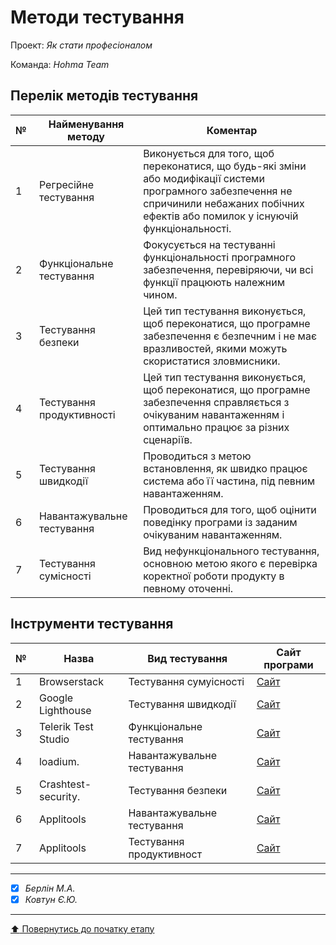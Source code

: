 # Методи тестування

Проект: *Як стати професіоналом*

Команда: *Hohma Team*

## Перелік методів тестування 

|№ |Найменування методу|Коментар|
|--|---|---|
|1| Регресійне тестування | Виконується для того, щоб переконатися, що будь-які зміни або модифікації системи програмного забезпечення не спричинили небажаних побічних ефектів або помилок у існуючій функціональності. |
|2| Функціональне тестування | Фокусується на тестуванні функціональності програмного забезпечення, перевіряючи, чи всі функції працюють належним чином. |
|3| Тестування безпеки | Цей тип тестування виконується, щоб переконатися, що програмне забезпечення є безпечним і не має вразливостей, якими можуть скористатися зловмисники. |
|4| Тестування продуктивності | Цей тип тестування виконується, щоб переконатися, що програмне забезпечення справляється з очікуваним навантаженням і оптимально працює за різних сценаріїв. |
|5| Тестування швидкодії | Проводиться з метою встановлення, як швидко працює система або її частина, під певним навантаженням. |
|6| Навантажувальне тестування | Проводиться для того, щоб оцінити поведінку програми із заданим очікуваним навантаженням. |
|7| Тестування сумісності  | Вид нефункціонального тестування, основною метою якого є перевірка коректної роботи продукту в певному оточенні. |

## Інструменти тестування 

|№ |Назва|Вид тестування| Сайт програми |
|--|---|---|---|
|1| Browserstack | Тестування сумуісності | [Сайт](https://www.browserstack.com/) | 
|2| Google Lighthouse | Тестування швидкодії | [Сайт](https://developer.chrome.com/docs/lighthouse/overview/) | 
|3| Telerik Test Studio | Функціональне тестування | [Сайт](https://www.telerik.com/teststudio) | 
|4| loadium. | Навантажувальне тестування | [Сайт](https://crashtest-security.com/de/startseite/) | 
|5| Crashtest-security. | Тестування безпеки | [Сайт](https://crashtest-security.com/) | 
|6| Applitools | Навантажувальне тестування | [Сайт](https://applitools.com/) | 
|7| Applitools | Тестування продуктивност | [Сайт](https://toggl.com/) | 



---

- [x] *Берлін М.А.*
- [x] *Ковтун Є.Ю.*

---
[:arrow_up: Повернутись до початку етапу](/docs/2.Planning/README.md)
